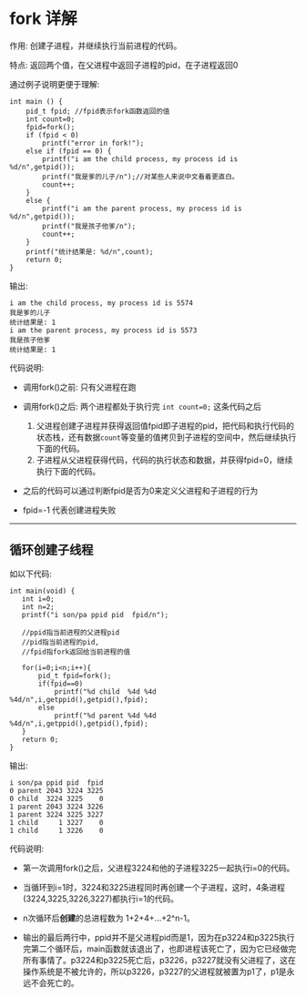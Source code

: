 # fork 详解

作用: 创建子进程，并继续执行当前进程的代码。

特点: 返回两个值，在父进程中返回子进程的pid，在子进程返回0

通过例子说明更便于理解:

```
int main () {   
    pid_t fpid; //fpid表示fork函数返回的值
    int count=0;  
    fpid=fork();   
    if (fpid < 0)   
        printf("error in fork!");   
    else if (fpid == 0) {  
        printf("i am the child process, my process id is %d/n",getpid());   
        printf("我是爹的儿子/n");//对某些人来说中文看着更直白。  
        count++;  
    }  
    else {  
        printf("i am the parent process, my process id is %d/n",getpid());   
        printf("我是孩子他爹/n");  
        count++;  
    }  
    printf("统计结果是: %d/n",count);  
    return 0;  
}
```

输出:

```
i am the child process, my process id is 5574
我是爹的儿子
统计结果是: 1
i am the parent process, my process id is 5573
我是孩子他爹
统计结果是: 1
```

代码说明:

  - 调用fork()之前: 只有父进程在跑

  - 调用fork()之后: 两个进程都处于执行完 `int count=0;` 这条代码之后
    1. 父进程创建子进程并获得返回值fpid即子进程的pid，把代码和执行代码的状态栈，还有数据`count`等变量的值拷贝到子进程的空间中，然后继续执行下面的代码。
    2. 子进程从父进程获得代码，代码的执行状态和数据，并获得fpid=0，继续执行下面的代码。

  - 之后的代码可以通过判断fpid是否为0来定义父进程和子进程的行为
  
  - fpid=-1 代表创建进程失败

---

## 循环创建子线程

如以下代码:

```
int main(void) {  
   int i=0;
   int n=2;
   printf("i son/pa ppid pid  fpid/n");  

   //ppid指当前进程的父进程pid  
   //pid指当前进程的pid,  
   //fpid指fork返回给当前进程的值  

   for(i=0;i<n;i++){  
       pid_t fpid=fork();  
       if(fpid==0)  
           printf("%d child  %4d %4d %4d/n",i,getppid(),getpid(),fpid);  
       else  
           printf("%d parent %4d %4d %4d/n",i,getppid(),getpid(),fpid);  
   }  
   return 0;  
}  
```

输出:

```
i son/pa ppid pid  fpid
0 parent 2043 3224 3225
0 child  3224 3225    0
1 parent 2043 3224 3226
1 parent 3224 3225 3227
1 child     1 3227    0
1 child     1 3226    0 
```

代码说明:

  - 第一次调用fork()之后，父进程3224和他的子进程3225一起执行i=0的代码。

  - 当循环到i=1时，3224和3225进程同时再创建一个子进程，这时，4条进程(3224,3225,3226,3227)都执行i=1的代码。

  - n次循环后**创建**的总进程数为 1+2+4+...+2^n-1。

  - 输出的最后两行中，ppid并不是父进程pid而是1，因为在p3224和p3225执行完第二个循环后，main函数就该退出了，也即进程该死亡了，因为它已经做完所有事情了。p3224和p3225死亡后，p3226，p3227就没有父进程了，这在操作系统是不被允许的，所以p3226，p3227的父进程就被置为p1了，p1是永远不会死亡的。